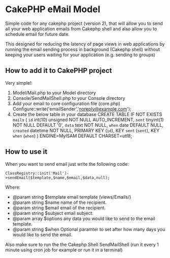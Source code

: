 CakePHP eMail Model
============================================================

Simple code for any cakephp project (version 2), that will allow you to send all your web application emails from Cakephp shell and also allow you to schedule email for future date.

This designed for reducing the latency of page views in web applications by running the email sending process in background (Cakephp shell) without keeping your users waiting for your application (e.g. sending to groups)

How to add it to CakePHP project
-------------------------------------------------------

Very simple!:

1. Model/Mail.php to your Model directory
2. Console/SendMailShell.php to your Console directory
3. Add your email to core configuration file (core.php)  Configure::write('emailSender','noreply@example.com');
4. Create the below table in your database
	CREATE TABLE IF NOT EXISTS `mails` (
	`id` int(10) unsigned NOT NULL AUTO_INCREMENT,
	`sent` tinyint(1) NOT NULL DEFAULT '0',
	`data` text NOT NULL,
		`when` date DEFAULT NULL,
	`created` datetime NOT NULL,
	PRIMARY KEY (`id`),
	KEY `sent` (`sent`),
	KEY `when` (`when`)
	) ENGINE=MyISAM  DEFAULT CHARSET=utf8;

How to use it
-------------------------------------------------------

When you want to send email just write the following code:

	ClassRegistry::init('Mail')->sendEmail($template,$name,$email,$data,null);

Where:

 * @param string $template email template (views/Emails/)
 * @param string $name name of the recipient.
 * @param string $email email of the recipient.
 * @param string $subject email subject.
 * @param array $options any data you would like to send to the email template.
 * @param string $when Optional paramter to set after how many days you would like to send the email.
 
 Also make sure to run the the Cakephp Shell SendMailShell (run it every 1 minute using cron job for example or run it in a terminal)
